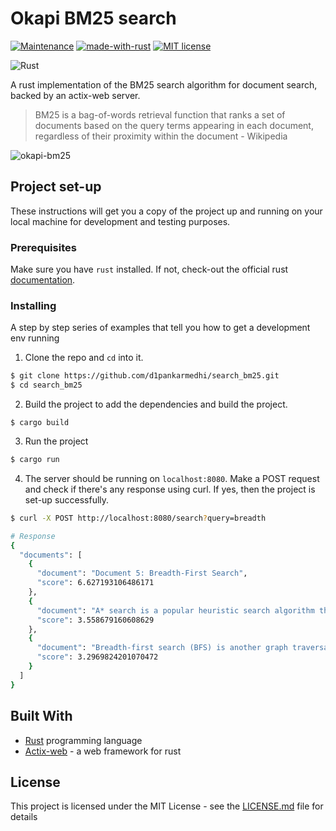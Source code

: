 
# Okapi BM25 search 

[![Maintenance](https://img.shields.io/badge/Maintained%3F-yes-green.svg)](https://GitHub.com/Naereen/StrapDown.js/graphs/commit-activity)
[![made-with-rust](https://img.shields.io/badge/Made%20with-Rust-1f425f.svg)](https://www.rust-lang.org/)
[![MIT license](https://img.shields.io/badge/License-MIT-blue.svg)](https://lbesson.mit-license.org/)


![Rust](https://img.shields.io/badge/rust-%23000000.svg?style=for-the-badge&logo=rust&logoColor=white)


A rust implementation of the BM25 search algorithm for document search, backed by an actix-web server.

> BM25 is a bag-of-words retrieval function that ranks a set of documents based on the query terms appearing in each document, regardless of their proximity within the document - Wikipedia

![okapi-bm25](https://wikimedia.org/api/rest_v1/media/math/render/svg/8624885ce5cd14936807927801f6d29c315d3828)

## Project set-up

These instructions will get you a copy of the project up and running on your local machine for development and testing purposes.

### Prerequisites
Make sure you have `rust` installed. If not, check-out the official rust [documentation](https://www.rust-lang.org/tools/install).

### Installing

A step by step series of examples that tell you how to get a development env running

1. Clone the repo and `cd` into it.

```bash
$ git clone https://github.com/d1pankarmedhi/search_bm25.git
$ cd search_bm25
```

2. Build the project to add the dependencies and build the project.
```
$ cargo build
```

3. Run the project 

```bash
$ cargo run
```

4. The server should be running on `localhost:8080`. Make a POST request and check if there's any response using curl.
If yes, then the project is set-up successfully.
   
```bash 
$ curl -X POST http://localhost:8080/search?query=breadth
```
```bash
# Response
{
  "documents": [
    {
      "document": "Document 5: Breadth-First Search",
      "score": 6.627193106486171
    },
    {
      "document": "A* search is a popular heuristic search algorithm that combines elements of breadth-first search and best-first search. It uses a heuristic function to estimate the cost of reaching the goal from a particular node. A* search intelligently explores the most promising paths first, improving efficiency in finding optimal solutions.",
      "score": 3.558679160608629
    },
    {
      "document": "Breadth-first search (BFS) is another graph traversal algorithm that explores all the vertices of a graph level by level. It starts at a specific vertex and visits all its neighbors before moving to the next level of vertices. BFS is commonly used to find the shortest path between two vertices or to solve puzzles with minimum moves.",
      "score": 3.2969824201070472
    }
  ]
}
```


## Built With

* [Rust](https://www.rust-lang.org/) programming language
* [Actix-web](https://actix.rs/) - a web framework for rust


## License

This project is licensed under the MIT License - see the [LICENSE.md](LICENSE.md) file for details
